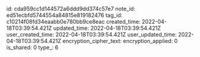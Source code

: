id: cda959cc1d144572a6ddd9dd374c57e7
note_id: ed51ecbfd5744554a84815e819182476
tag_id: c10214f08fd34eaabb0e780bb9ce8eac
created_time: 2022-04-18T03:39:54.421Z
updated_time: 2022-04-18T03:39:54.421Z
user_created_time: 2022-04-18T03:39:54.421Z
user_updated_time: 2022-04-18T03:39:54.421Z
encryption_cipher_text: 
encryption_applied: 0
is_shared: 0
type_: 6